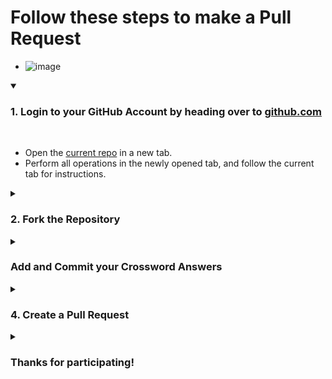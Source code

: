 ﻿# Follow these steps to make a Pull Request

+ ![image](https://drive.google.com/file/d/1JXOrwUYbkpMt5pSELk8E_8rlnyRwpEvX/view?usp=sharing)
<details open>
<summary><h3>1. Login to your GitHub Account by heading over to <a href="https://github.com">github.com</a></h3></summary>
<br>
<ul>
   <li>Open the <a href="https://github.com/Dhruv16S/Enabling-Pull-Requests">current repo</a> in a new tab.</li>
   <li>Perform all operations in the newly opened tab, and follow the current tab for instructions.</li>
</ul>
</details>

<details>
<summary><h3>2. Fork the Repository</h3></summary>
<br>
<ul>
 <li>In the newly opened tab, on the top-right corner, click on <b>Fork</b></li>
 <img src="" hright="100px">
 <li>Enter the <b>Repository Name</b> as <b>Git Cryptex</b>.</li>
 <li>Then click <b>Create Fork</b> leaving all other fields to their default value.</li>
 <img src="https://user-images.githubusercontent.com/79364881/215253757-8b34777b-2241-42c8-bdce-b3e2be4da891.png" height="100px">
 <li>After a few moments, you can view the repo.</li>
</ul>
</details>

<details>
<summary><h3>Add and Commit your Crossword Answers</h3></summary>
<br>
<ul>
 <li>Click on <b>Add File</b> and from the dropdown menu choose <b>Create New File</b></li>
 <img src="https://user-images.githubusercontent.com/79364881/215253993-4ad118b0-6797-4604-b92e-598339479a00.png">
 <li>You will now be redirected to a text editor.</li>
 <li>Enter the file name as your <b>Team Name</b> and type the Crossword answers in the space provided.</li>
 <img src="https://user-images.githubusercontent.com/79364881/215254103-b7e47f60-eae4-439b-bf10-57dea4b3aed9.png"> 
 <li>Finally commit your changes, leaving all fields as default.</li>
  <img src="https://user-images.githubusercontent.com/79364881/215254144-67ff6e0d-befb-467a-8645-cfb875f42c87.png">
</ul>
</details>


<details>
<summary><h3>4. Create a Pull Request</h3></summary>
<br>
<ul>
 <li>Finally, click on the <b>Contribute</b> button and choose <b>Open Pull Request</b>.</li>
 <img src="https://user-images.githubusercontent.com/79364881/215254227-5cb8d4be-6b62-4ea3-9337-4212856892bd.png">
 <li>Leaving all fields to their default values, click on <b>Create Pull Request</b>.</li>
 <img src="https://user-images.githubusercontent.com/79364881/215254296-42caf616-bf5f-4625-9dca-c1da14be0bf7.png">
 <li>Wait for a few moments, then you are all done</li>
</ul>
</details>


<details>
<summary><h3>Thanks for participating!</h3></summary>
</details>


 

 


 
 

